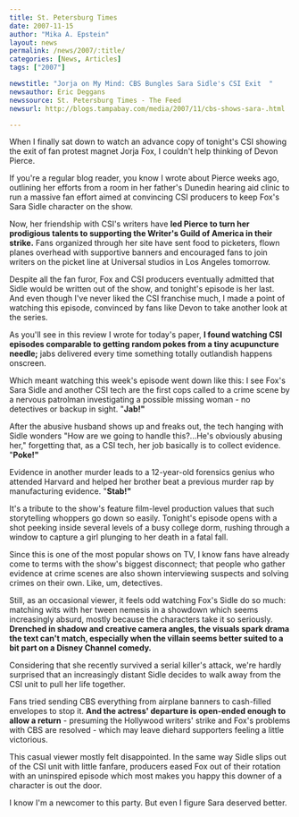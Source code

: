 ```yaml
---
title: St. Petersburg Times
date: 2007-11-15
author: "Mika A. Epstein"
layout: news
permalink: /news/2007/:title/
categories: [News, Articles]
tags: ["2007"]

newstitle: "Jorja on My Mind: CBS Bungles Sara Sidle's CSI Exit  "
newsauthor: Eric Deggans
newssource: St. Petersburg Times - The Feed
newsurl: http://blogs.tampabay.com/media/2007/11/cbs-shows-sara-.html

---
```

When I finally sat down to watch an advance copy of tonight's CSI showing the exit of fan protest magnet Jorja Fox, I couldn't help thinking of Devon Pierce.

If you're a regular blog reader, you know I wrote about Pierce weeks ago, outlining her efforts from a room in her father's Dunedin hearing aid clinic to run a massive fan effort aimed at convincing CSI producers to keep Fox's Sara Sidle character on the show.

Now, her friendship with CSI's writers have **led Pierce to turn her prodigious talents to supporting the Writer's Guild of America in their strike.** Fans organized through her site have sent food to picketers, flown planes overhead with supportive banners and encouraged fans to join writers on the picket line at Universal studios in Los Angeles tomorrow.

Despite all the fan furor, Fox and CSI producers eventually admitted that Sidle would be written out of the show, and tonight's episode is her last. And even though I've never liked the CSI franchise much, I made a point of watching this episode, convinced by fans like Devon to take another look at the series.

As you'll see in this review I wrote for today's paper, **I found watching CSI episodes comparable to getting random pokes from a tiny acupuncture needle;** jabs delivered every time something totally outlandish happens onscreen.

Which meant watching this week's episode went down like this: I see Fox's Sara Sidle and another CSI tech are the first cops called to a crime scene by a nervous patrolman investigating a possible missing woman - no detectives or backup in sight. "**Jab!"**

After the abusive husband shows up and freaks out, the tech hanging with Sidle wonders "How are we going to handle this?...He's obviously abusing her," forgetting that, as a CSI tech, her job basically is to collect evidence. "**Poke!"**

Evidence in another murder leads to a 12-year-old forensics genius who attended Harvard and helped her brother beat a previous murder rap by manufacturing evidence. "**Stab!"**

It's a tribute to the show's feature film-level production values that such storytelling whoppers go down so easily. Tonight's episode opens with a shot peeking inside several levels of a busy college dorm, rushing through a window to capture a girl plunging to her death in a fatal fall.

Since this is one of the most popular shows on TV, I know fans have already come to terms with the show's biggest disconnect; that people who gather evidence at crime scenes are also shown interviewing suspects and solving crimes on their own. Like, um, detectives.

Still, as an occasional viewer, it feels odd watching Fox's Sidle do so much: matching wits with her tween nemesis in a showdown which seems increasingly absurd, mostly because the characters take it so seriously. **Drenched in shadow and creative camera angles, the visuals spark drama the text can't match, especially when the villain seems better suited to a bit part on a Disney Channel comedy.**

Considering that she recently survived a serial killer's attack, we're hardly surprised that an increasingly distant Sidle decides to walk away from the CSI unit to pull her life together.

Fans tried sending CBS everything from airplane banners to cash-filled envelopes to stop it. **And the actress' departure is open-ended enough to allow a return** - presuming the Hollywood writers' strike and Fox's problems with CBS are resolved - which may leave diehard supporters feeling a little victorious.

This casual viewer mostly felt disappointed. In the same way Sidle slips out of the CSI unit with little fanfare, producers eased Fox out of their rotation with an uninspired episode which most makes you happy this downer of a character is out the door.

I know I'm a newcomer to this party. But even I figure Sara deserved better.
